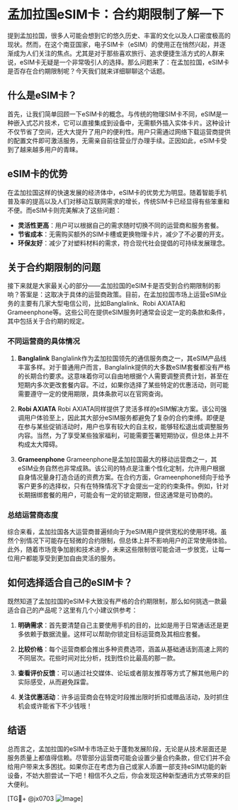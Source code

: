 # 孟加拉国eSIM卡：合约期限制了解一下

提到孟加拉国，很多人可能会想到它的悠久历史、丰富的文化以及人口密度极高的现状。然而，在这个南亚国家，电子SIM卡（eSIM）的使用正在悄然兴起，并逐渐成为人们关注的焦点。尤其是对于那些喜欢旅行、追求便捷生活方式的人群来说，eSIM卡无疑是一个非常吸引人的选择。那么问题来了：在孟加拉国，eSIM卡是否存在合约期限制呢？今天我们就来详细聊聊这个话题。

## 什么是eSIM卡？

首先，让我们简单回顾一下eSIM卡的概念。与传统的物理SIM卡不同，eSIM是一种嵌入式芯片技术，它可以直接集成到设备中，无需额外插入实体卡片。这种设计不仅节省了空间，还大大提升了用户的便利性。用户只需通过网络下载运营商提供的配置文件即可激活服务，无需亲自前往营业厅办理手续。正因如此，eSIM卡受到了越来越多用户的青睐。

## eSIM卡的优势

在孟加拉国这样的快速发展的经济体中，eSIM卡的优势尤为明显。随着智能手机普及率的提高以及人们对移动互联网需求的增长，传统SIM卡已经显得有些笨重和不便。而eSIM卡则完美解决了这些问题：

- **灵活性更高**：用户可以根据自己的需求随时切换不同的运营商和服务套餐。
- **节省成本**：无需购买额外的SIM卡槽或更换物理卡片，减少了不必要的开支。
- **环保友好**：减少了对塑料材料的需求，符合现代社会提倡的可持续发展理念。

## 关于合约期限制的问题

接下来就是大家最关心的部分——孟加拉国的eSIM卡是否受到合约期限制的影响？答案是：这取决于具体的运营商政策。目前，在孟加拉国市场上运营eSIM业务的主要有几家大型电信公司，比如Banglalink、Robi AXIATA和Grameenphone等。这些公司在提供eSIM服务时通常会设定一定的条款和条件，其中包括关于合约期的规定。

### 不同运营商的具体情况

1. **Banglalink**
   Banglalink作为孟加拉国领先的通信服务商之一，其eSIM产品线丰富多样。对于普通用户而言，Banglalink提供的大多数eSIM套餐都没有严格的长期合约要求。这意味着你可以自由地根据个人需要调整资费计划，甚至在短期内多次更改套餐内容。不过，如果你选择了某些特定的优惠活动，则可能需要遵守一定的使用期限，具体条款可以在官网查询。

2. **Robi AXIATA**
   Robi AXIATA同样提供了灵活多样的eSIM解决方案。该公司强调用户体验至上，因此其大部分eSIM服务都避免了复杂的合约束缚。即便是在参与某些促销活动时，用户也享有较大的自主权，能够轻松退出或调整服务内容。当然，为了享受某些独家福利，可能需要签署短期协议，但总体上并不构成太大障碍。

3. **Grameenphone**
   Grameenphone是孟加拉国最大的移动运营商之一，其eSIM业务自然也非常成熟。该公司的特点是注重个性化定制，允许用户根据自身情况量身打造合适的资费方案。在合约方面，Grameenphone倾向于给予客户更多的选择权，只有在特殊情况下才会提出一定的约束条件。例如，针对长期捆绑套餐的用户，可能会有一定的锁定期限，但这通常是可协商的。

### 总结运营商态度

综合来看，孟加拉国各大运营商普遍倾向于为eSIM用户提供宽松的使用环境。虽然个别情况下可能存在轻微的合约限制，但总体上并不影响用户的正常使用体验。此外，随着市场竞争加剧和技术进步，未来这些限制很可能会进一步放宽，让每一位用户都能享受到更加自由灵活的服务。

## 如何选择适合自己的eSIM卡？

既然知道了孟加拉国的eSIM卡大致没有严格的合约期限制，那么如何挑选一款最适合自己的产品呢？这里有几个小建议供参考：

1. **明确需求**：首先要清楚自己主要使用手机的目的，比如是用于日常通话还是更多依赖于数据流量。这样可以帮助你锁定目标运营商及其相应套餐。
   
2. **比较价格**：每个运营商都会推出多种资费选项，涵盖从基础通话到高速上网的不同层次。花些时间对比分析，找到性价比最高的那一款。

3. **查看评价反馈**：可以通过社交媒体、论坛或者朋友推荐等方式了解其他用户的实际感受，从而避免踩雷。

4. **关注优惠活动**：许多运营商会在特定时段推出限时折扣或赠品活动，及时抓住机会或许能省下不少钱哦！

## 结语

总而言之，孟加拉国的eSIM卡市场正处于蓬勃发展阶段，无论是从技术层面还是服务质量上都值得信赖。尽管部分运营商可能会设置少量合约条款，但它们并不会给用户带来太多困扰。如果你正在考虑为自己或家人添置一部支持eSIM功能的新设备，不妨大胆尝试一下吧！相信不久之后，你会发现这种新型通讯方式带来的巨大便利。

[TG💪+ @jx0703 ![Image](https://github.com/user-attachments/assets/dbca1d08-cadb-493c-b0ec-ad6f7a83f270)]